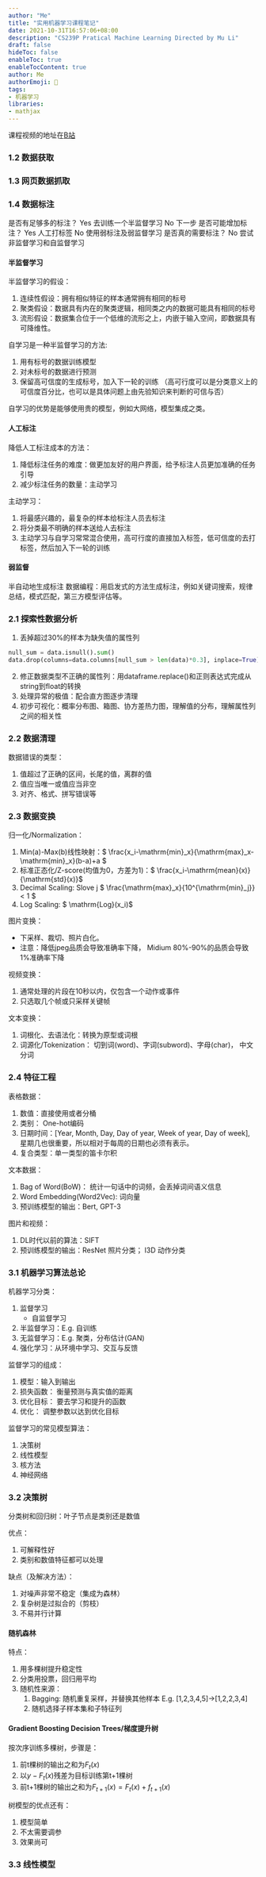```yaml
---
author: "Me"
title: "实用机器学习课程笔记"
date: 2021-10-31T16:57:06+08:00
description: "CS239P Pratical Machine Learning Directed by Mu Li"
draft: false
hideToc: false
enableToc: true
enableTocContent: true
author: Me
authorEmoji: 🤖
tags: 
- 机器学习
libraries:
- mathjax
---
```


课程视频的地址在[B站](https://space.bilibili.com/1567748478/channel/seriesdetail?sid=358496)

### 1.2 数据获取

### 1.3 网页数据抓取

### 1.4 数据标注

是否有足够多的标注？ Yes 去训练一个半监督学习 No 下一步
是否可能增加标注？ Yes 人工打标签 No 使用弱标注及弱监督学习
是否真的需要标注？ No 尝试非监督学习和自监督学习

#### 半监督学习
半监督学习的假设：
1. 连续性假设：拥有相似特征的样本通常拥有相同的标号
2. 聚类假设：数据具有内在的聚类逻辑，相同类之内的数据可能具有相同的标号
3. 流形假设：数据集合位于一个低维的流形之上，内嵌于输入空间，即数据具有可降维性。

自学习是一种半监督学习的方法:
1. 用有标号的数据训练模型
2. 对未标号的数据进行预测
3. 保留高可信度的生成标号，加入下一轮的训练 （高可行度可以是分类意义上的可信度百分比，也可以是具体问题上由先验知识来判断的可信与否）

自学习的优势是能够使用贵的模型，例如大网络，模型集成之类。

#### 人工标注
降低人工标注成本的方法：
1. 降低标注任务的难度：做更加友好的用户界面，给予标注人员更加准确的任务引导
2. 减少标注任务的数量：主动学习

主动学习：
1. 将最感兴趣的，最复杂的样本给标注人员去标注
2. 将分类最不明确的样本送给人去标注
3. 主动学习与自学习常常混合使用，高可行度的直接加入标签，低可信度的去打标签，然后加入下一轮的训练

#### 弱监督
半自动地生成标注
数据编程：用启发式的方法生成标注，例如关键词搜索，规律总结，模式匹配，第三方模型评估等。

### 2.1 探索性数据分析
1. 丢掉超过30%的样本为缺失值的属性列
```python
null_sum = data.isnull().sum()
data.drop(columns=data.columns[null_sum > len(data)*0.3], inplace=True)
```
2. 修正数据类型不正确的属性列：用dataframe.replace()和正则表达式完成从string到float的转换
3. 处理异常的极值：配合直方图逐步清理
4. 初步可视化：概率分布图、箱图、协方差热力图，理解值的分布，理解属性列之间的相关性

### 2.2 数据清理
数据错误的类型：
1. 值超过了正确的区间，长尾的值，离群的值
2. 值应当唯一或值应当非空
3. 对齐、格式、拼写错误等

### 2.3 数据变换
归一化/Normalization：
1. Min(a)-Max(b)线性映射：$ \frac{x_i-\mathrm{min}_x}{\mathrm{max}_x-\mathrm{min}_x}(b-a)+a $
2. 标准正态化/Z-score(均值为0，方差为1)：$ \frac{x_i-\mathrm{mean}(x)}{\mathrm{std}(x)}$
3. Decimal Scaling: Slove j $  \frac{\mathrm{max}_x}{10^{\mathrm{min}_j}} < 1 $
4. Log Scaling: $ \mathrm{Log}(x_i)$

图片变换：
* 下采样、裁切、照片白化。
* 注意：降低jpeg品质会导致准确率下降， Midium 80%-90%的品质会导致1%准确率下降

视频变换：
1. 通常处理的片段在10秒以内，仅包含一个动作或事件
2. 只选取几个帧或只采样关键帧

文本变换：
1. 词根化、去语法化：转换为原型或词根
2. 词源化/Tokenization： 切到词(word)、字词(subword)、字母(char)， 中文分词

### 2.4 特征工程
表格数据：
1. 数值：直接使用或者分桶
2. 类别： One-hot编码
3. 日期时间：[Year, Month, Day, Day of year, Week of year, Day of week], 星期几也很重要，所以相对于每周的日期也必须有表示。
4. 复合类型：单一类型的笛卡尔积

文本数据：
1. Bag of Word(BoW)： 统计一句话中的词频，会丢掉词间语义信息
2. Word Embedding(Word2Vec): 词向量
3. 预训练模型的输出：Bert, GPT-3

图片和视频：
1. DL时代以前的算法：SIFT
2. 预训练模型的输出：ResNet 照片分类； I3D 动作分类

### 3.1 机器学习算法总论
机器学习分类：
1. 监督学习
    * 自监督学习
2. 半监督学习：E.g. 自训练
3. 无监督学习：E.g. 聚类，分布估计(GAN)
4. 强化学习：从环境中学习、交互与反馈

监督学习的组成：
1. 模型：输入到输出
2. 损失函数： 衡量预测与真实值的距离
3. 优化目标： 要去学习和提升的函数
4. 优化： 调整参数以达到优化目标

监督学习的常见模型算法：
1. 决策树
2. 线性模型
3. 核方法
4. 神经网络

### 3.2 决策树
分类树和回归树：叶子节点是类别还是数值

优点：
1. 可解释性好
2. 类别和数值特征都可以处理

缺点（及解决方法）：
1. 对噪声非常不稳定（集成为森林）
2. 复杂树是过拟合的（剪枝）
3. 不易并行计算

#### 随机森林
特点：
1. 用多棵树提升稳定性
2. 分类用投票，回归用平均
3. 随机性来源：
    1. Bagging: 随机重复采样，并替换其他样本 E.g. [1,2,3,4,5]->[1,2,2,3,4]
    2. 随机选择子样本集和子特征列

#### Gradient Boosting Decision Trees/梯度提升树
按次序训练多棵树，步骤是：
1. 前t棵树的输出之和为$F_t(x)$
2. 以$y-F_t(x)$残差为目标训练第t+1棵树
3. 前t+1棵树的输出之和为$F_{t+1}(x)=F_t(x)+f_{t+1}(x)$

树模型的优点还有：
1. 模型简单
2. 不太需要调参
3. 效果尚可

### 3.3 线性模型


